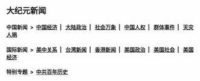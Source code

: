 ## 大纪元新闻

#### 中国新闻 &nbsp;>&nbsp; [中国经济](indexes/ncid283/README.md?07191645) &nbsp;| &nbsp; [大陆政治](indexes/ncid277/README.md?07191645) &nbsp;| &nbsp; [社会万象](indexes/ncid282/README.md?07191645) &nbsp;| &nbsp; [中国人权](indexes/ncid278/README.md?07191645) &nbsp;| &nbsp; [群体事件](indexes/ncid279/README.md?07191645) &nbsp;| &nbsp; [天灾人祸](indexes/ncid280/README.md?07191645)

#### 国际新闻 &nbsp;>&nbsp; [美中关系](indexes/nf1412576/README.md?07191645) &nbsp;| &nbsp; [台湾新闻](indexes/ncid1349361/README.md?07191645) &nbsp;| &nbsp; [香港新闻](indexes/ncid1349362/README.md?07191645) &nbsp;| &nbsp; [美国政治](indexes/ncid1078159/README.md?07191645) &nbsp;| &nbsp; [美国社会](indexes/ncid1078160/README.md?07191645) &nbsp;| &nbsp; [美国经济](indexes/ncid1078158/README.md?07191645)

#### 特别专题 &nbsp;>&nbsp; [中共百年历史](https://github.com/epoch-news/epoch-special/blob/master/README.md?07191645)  
